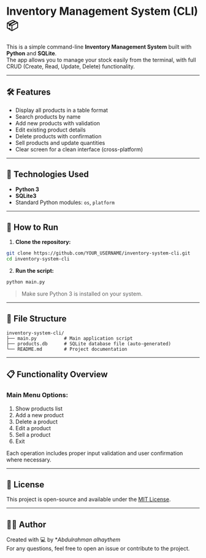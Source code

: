 # Inventory Management System (CLI) 📦

This is a simple command-line **Inventory Management System** built with **Python** and **SQLite**.  
The app allows you to manage your stock easily from the terminal, with full CRUD (Create, Read, Update, Delete) functionality.

---

## 🛠 Features

- Display all products in a table format
- Search products by name
- Add new products with validation
- Edit existing product details
- Delete products with confirmation
- Sell products and update quantities
- Clear screen for a clean interface (cross-platform)

---

## 🧠 Technologies Used

- **Python 3**
- **SQLite3**
- Standard Python modules: `os`, `platform`

---

## 🚀 How to Run

1. **Clone the repository:**

```bash
git clone https://github.com/YOUR_USERNAME/inventory-system-cli.git
cd inventory-system-cli
```

2. **Run the script:**

```bash
python main.py
```

> Make sure Python 3 is installed on your system.

---

## 📁 File Structure

```
inventory-system-cli/
├── main.py          # Main application script
├── products.db      # SQLite database file (auto-generated)
└── README.md        # Project documentation
```

---

## 📋 Functionality Overview

### Main Menu Options:

1. Show products list  
2. Add a new product  
3. Delete a product  
4. Edit a product  
5. Sell a product  
6. Exit

Each operation includes proper input validation and user confirmation where necessary.

---

## 🔐 License

This project is open-source and available under the [MIT License](LICENSE).

---

## 🧛‍♂️ Author

Created with 💻 by **Abdulrahman alhaythem*  
For any questions, feel free to open an issue or contribute to the project.